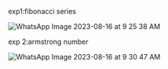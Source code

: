 exp1:fibonacci series

![WhatsApp Image 2023-08-16 at 9 25 38 AM](https://github.com/janumavilla/CSA06-DAA-FOR-COMPLEXITY/assets/112294762/de80b40f-2aa3-47b7-8d08-81df338968d3)

exp 2:armstrong number

![WhatsApp Image 2023-08-16 at 9 30 47 AM](https://github.com/janumavilla/CSA06-DAA-FOR-COMPLEXITY/assets/112294762/32ad86ca-2eef-44cc-97a3-87b7ccb61071)
